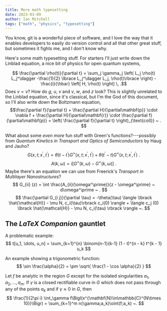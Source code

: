 ```yaml
---
title: More math typesetting
date: 2023-03-09
author: Ian Mitchell
tags: ["math", "physics", "typesetting"]
---
```


You know, git is a wonderful piece of software, and I love the way that it
enables developers to easily do version control and all that other great stuff,
but sometimes it fights me, and I don't know why.

Here's some math typesetting stuff. For starters I'll just write down the
Linblad equation, a nice bit of physics for open quantum systems,
<!--$$ \frac{\partial \rho(r, t)}{\partial t} = 
\sum_j \gamma_j \lparen L_j \rho(r, t) L_j^\dagger
- \frac{1}{2} \lbrace L_j L_j^\dagger, \rho(r, t) \rbrace \rparen
- i \lbrack H, \rho(r, t) \rbrack \,. $$-->

$$ \frac{\partial \rho(t)}{\partial t} =
\sum_j \gamma_j \left( L_j \rho(t) L_j^\dagger -\frac{1}{2} \lbrace L_j^\dagger L_j, \rho(t)\rbrace \right)
-\frac{i}{\hbar} \left[ H, \rho(t) \right] \, .$$
Does $v = \nu$? How do $g$, $u$, $v$ and *v*, $w$, and $z$ look? This is
slightly unrelated to the Linblad equation, since it's classical, but I'm the
God of this document, so I'll also write down the Boltzmann equation,
$$\frac{\partial f}{\partial t} + \frac{\partial H}{\partial\mathbf{p}}
\cdot \nabla f + \frac{\partial H}{\partial\mathbf{r}} \cdot \frac{\partial f}
{\partial\mathbf{p}} = \left( \frac{\partial f}{\partial t} 
\right)_{\text{coll}} ~ . $$


What about some *even more* fun stuff with Green's functions?---possibly from
*Quantum Kinetics in Transport and Optics of Semiconductors* by Haug and
Jauho?
$$
G(x, t; x^\prime, t^\prime ) = \theta(t - t^\prime )
G^>(x, t; x^\prime, t^\prime ) +
\theta(t^\prime - t) G^<(x, t; x^\prime, t^\prime ) ~ . $$
$$
A(k, \omega) = i \lbrack G^> (k, \omega) - G^< (k, \omega) \rbrack ~ .
$$
Maybe there's an equation we can use from Freerick's *Transport in Multilayer
Nanostructures*?
$$
G_{ii} (z) = \int \frac{A_{ii}(\omega^\prime)}{z - \omega^\prime} ~
d\omega^\prime ~ . $$
$$ \frac{\partial G_{i j}}{\partial \tau} = -\theta(\tau) \langle \lbrack
\hat{\mathcal{H}} - \mu N, c_i(\tau)\rbrack c_i(0) \rangle +
\langle c_j (0) \lbrack \hat{\mathcal{H}} - \mu N, c_i(\tau) \rbrack \rangle ~.
$$

## The *LaTeX Companion* gauntlet
A problematic example:
$$ t[u_1, \dots, u_n] = \sum_{k=1}^{n} \binom{n-1}{k-1} (1 - t)^{n - k}
t^{k - 1} u_k $$

An example showing a trigonometric function:
$$ \sin \frac{\alpha}{2} = \pm \sqrt{ \frac{1 - \cos \alpha}{2} } $$

Let $f$ be analytic in the region $G$ except for the isolated
singularities $a_1,a_2,\dots,a_m$. If $\gamma$ is a closed
rectifiable curve in $G$ which does not pass through any of the
points $a_k$ and if $\gamma\approx 0$ in $G$, then
$$
    \frac{1}{2\pi i} \int_\gamma f\Bigl(x^{\mathbf{N}\in\mathbb{C}^{N\times 10}}\Bigr)
    = \sum_{k=1}^m n(\gamma;a_k)\oint(f;a_k) ~.
$$

